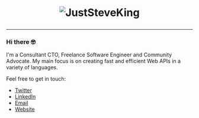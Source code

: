 <h1 align="center">

![JustSteveKing](https://www.juststeveking.uk/images/juststeveking-card.png)

</h1>

---

### Hi there 🤓

I'm a Consultant CTO, Freelance Software Engineer and Community Advocate. My main focus is on creating fast and efficient Web APIs in a variety of languages.

Feel free to get in touch:

- [Twitter](https://twitter.com/JustSteveKing)
- [LinkedIn](https://www.linkedin.com/in/steve-mcdougall/)
- [Email](juststevemcd@gmail.com)
- [Website](https://www.juststeveking.uk/)